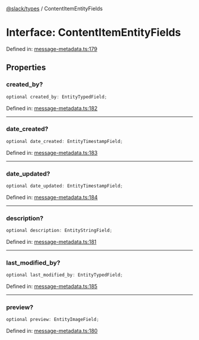 [@slack/types](../index.md) / ContentItemEntityFields

# Interface: ContentItemEntityFields

Defined in: [message-metadata.ts:179](https://github.com/slackapi/node-slack-sdk/blob/main/packages/types/src/message-metadata.ts#L179)

## Properties

### created\_by?

```ts
optional created_by: EntityTypedField;
```

Defined in: [message-metadata.ts:182](https://github.com/slackapi/node-slack-sdk/blob/main/packages/types/src/message-metadata.ts#L182)

***

### date\_created?

```ts
optional date_created: EntityTimestampField;
```

Defined in: [message-metadata.ts:183](https://github.com/slackapi/node-slack-sdk/blob/main/packages/types/src/message-metadata.ts#L183)

***

### date\_updated?

```ts
optional date_updated: EntityTimestampField;
```

Defined in: [message-metadata.ts:184](https://github.com/slackapi/node-slack-sdk/blob/main/packages/types/src/message-metadata.ts#L184)

***

### description?

```ts
optional description: EntityStringField;
```

Defined in: [message-metadata.ts:181](https://github.com/slackapi/node-slack-sdk/blob/main/packages/types/src/message-metadata.ts#L181)

***

### last\_modified\_by?

```ts
optional last_modified_by: EntityTypedField;
```

Defined in: [message-metadata.ts:185](https://github.com/slackapi/node-slack-sdk/blob/main/packages/types/src/message-metadata.ts#L185)

***

### preview?

```ts
optional preview: EntityImageField;
```

Defined in: [message-metadata.ts:180](https://github.com/slackapi/node-slack-sdk/blob/main/packages/types/src/message-metadata.ts#L180)
